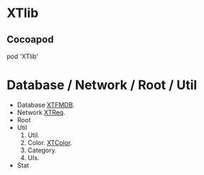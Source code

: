 # XTlib
## Cocoapod

pod 'XTlib'

# Database / Network / Root / Util

* Database  [XTFMDB](https://github.com/Akateason/XTFMDB). 
* Network [XTReq](https://github.com/Akateason/XTReq).  
* Root   
* Util 
    1. Util.
    2. Color. [XTColor](https://github.com/Akateason/XTColor).  
    3. Category. 
    4. UIs. 
 * Stat 
